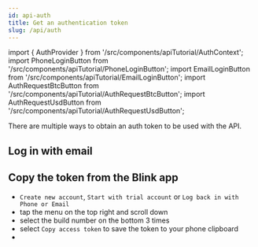 ```yaml
---
id: api-auth
title: Get an authentication token
slug: /api/auth
---
```


import { AuthProvider } from '/src/components/apiTutorial/AuthContext';
import PhoneLoginButton from '/src/components/apiTutorial/PhoneLoginButton';
import EmailLoginButton from '/src/components/apiTutorial/EmailLoginButton';
import AuthRequestBtcButton from '/src/components/apiTutorial/AuthRequestBtcButton';
import AuthRequestUsdButton from '/src/components/apiTutorial/AuthRequestUsdButton';

There are multiple ways to obtain an auth token to be used with the API.

## Log in with email

<AuthProvider>

  <EmailLoginButton />

</AuthProvider>

## Copy the token from the Blink app

* `Create new account`, `Start with trial account` or `Log back in with Phone or Email`
* tap the menu on the top right and scroll down
* select the build number on the bottom 3 times
* select `Copy access token` to save the token to your phone clipboard
* 